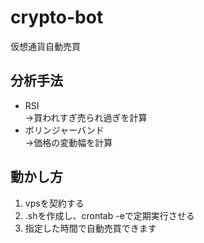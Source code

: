 # crypto-bot
仮想通貨自動売買

## 分析手法
+ RSI  
   →買われすぎ売られ過ぎを計算
+ ボリンジャーバンド  
   →価格の変動幅を計算

## 動かし方
1. vpsを契約する
2. .shを作成し、crontab -eで定期実行させる
3. 指定した時間で自動売買できます
